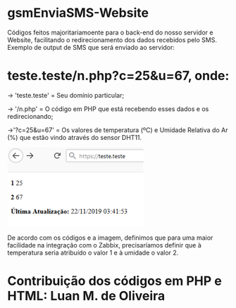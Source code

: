 # gsmEnviaSMS-Website

Códigos feitos majoritariamoente para o back-end do nosso servidor e Website, facilitando o redirecionamento dos dados recebidos pelo SMS. Exemplo de output de SMS que será enviado ao servidor:

# teste.teste/n.php?c=25&u=67, onde:

-> 'teste.teste' = Seu domínio particular;

-> '/n.php' = O código em PHP que está recebendo esses dados e os redirecionando;

->'?c=25&u=67' = Os valores de temperatura (ºC) e Umidade Relativa do Ar (%) que estão vindo através do sensor DHT11.

<img src="image.png" width="310" height="180"> 

De acordo com os códigos e a imagem, definimos que para uma maior facilidade na integração com o Zabbix, precisaríamos definir que à temperatura seria atribuído o valor 1 e à umidade o valor 2.
                                               
# Contribuição dos códigos em PHP e HTML: Luan M. de Oliveira
